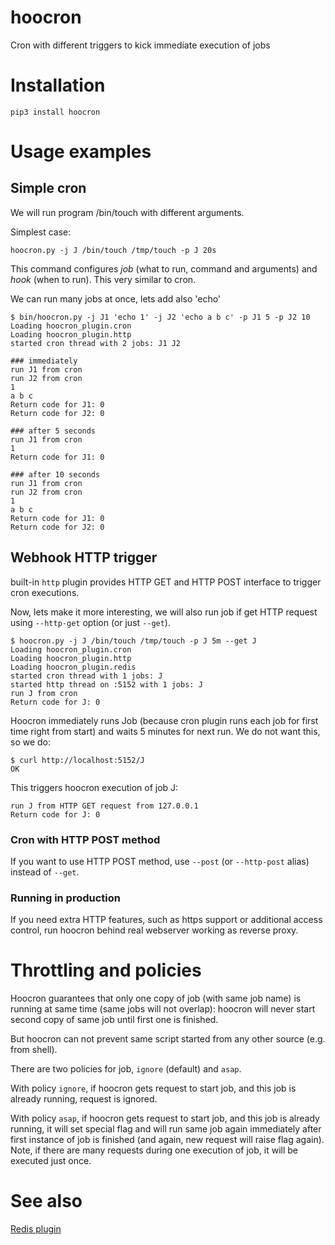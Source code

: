 # hoocron
Cron with different triggers to kick immediate execution of jobs

# Installation
~~~
pip3 install hoocron
~~~

# Usage examples

## Simple cron
We will run program /bin/touch with different arguments.

Simplest case:
~~~
hoocron.py -j J /bin/touch /tmp/touch -p J 20s
~~~

This command configures *job* (what to run, command and arguments) and *hook* (when to run). This very similar to cron.

We can run many jobs at once, lets add also 'echo'


~~~
$ bin/hoocron.py -j J1 'echo 1' -j J2 'echo a b c' -p J1 5 -p J2 10
Loading hoocron_plugin.cron
Loading hoocron_plugin.http
started cron thread with 2 jobs: J1 J2

### immediately
run J1 from cron
run J2 from cron
1
a b c
Return code for J1: 0
Return code for J2: 0

### after 5 seconds
run J1 from cron
1
Return code for J1: 0

### after 10 seconds
run J1 from cron
run J2 from cron
1
a b c
Return code for J1: 0
Return code for J2: 0
~~~


## Webhook HTTP trigger

built-in `http` plugin provides HTTP GET and HTTP POST interface to trigger cron executions.

Now, lets make it more interesting, we will also run job if get HTTP request using `--http-get` option (or just `--get`).

~~~
$ hoocron.py -j J /bin/touch /tmp/touch -p J 5m --get J
Loading hoocron_plugin.cron
Loading hoocron_plugin.http
Loading hoocron_plugin.redis
started cron thread with 1 jobs: J
started http thread on :5152 with 1 jobs: J
run J from cron
Return code for J: 0
~~~

Hoocron immediately runs Job (because cron plugin runs each job for first time right from start) and waits 5 minutes for next run. We do not want this, so we do:

~~~
$ curl http://localhost:5152/J
OK
~~~
This triggers hoocron execution of job J:
~~~
run J from HTTP GET request from 127.0.0.1
Return code for J: 0
~~~

### Cron with HTTP POST method
If you want to use HTTP POST method, use `--post` (or `--http-post` alias) instead of `--get`.

### Running in production
If you need extra HTTP features, such as https support or additional access control, run hoocron behind real webserver working as reverse proxy.

# Throttling and policies
Hoocron guarantees that only one copy of job (with same job name) is running at same time (same jobs will not overlap): hoocron will never start second copy of same job until first one is finished. 

But hoocron can not prevent same script started from any other source (e.g. from shell).

There are two policies for job, `ignore` (default) and `asap`. 

With policy `ignore`, if hoocron gets request to start job, and this job is already running, request is ignored.

With policy `asap`, if hoocron gets request to start job, and this job is already running, it will set special flag and will run same job again immediately after first instance of job is finished (and again, new request will raise flag again). Note, if there are many requests during one execution of job, it will be executed just once. 


# See also

[Redis plugin](https://github.com/yaroslaff/hoocron-plugin-redis)